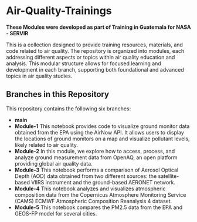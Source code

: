 # Air-Quality-Trainings

**These Modules were developed as part of Training in Guatemala for NASA - SERVIR**

This is a collection designed to provide training resources, materials, and code related to air quality. The repository is organized into modules, each addressing different aspects or topics within air quality education and analysis. This modular structure allows for focused learning and development in each branch, supporting both foundational and advanced topics in air quality studies.

## Branches in this Repository

This repository contains the following six branches:

- **main**  
- **Module-1** This notebook provides code to visualize ground monitor data obtained from the EPA using the AirNow API. It allows users to display the locations of ground monitors on a map and visualize pollutant levels, likely related to air quality.
- **Module-2** In this module, we explore how to access, process, and analyze ground measurement data from OpenAQ, an open platform providing global air quality data.
- **Module-3** This notebook performs a comparison of Aerosol Optical Depth (AOD) data obtained from two different sources: the satellite-based VIIRS instrument and the ground-based AERONET network. 
- **Module-4** This notebook analyzes and visualizes atmospheric composition data from the Copernicus Atmosphere Monitoring Service (CAMS) ECMWF Atmospheric Composition Reanalysis 4 dataset.
- **Module-5** This notebook compares the PM2.5 data from the EPA and GEOS-FP model for several cities.


